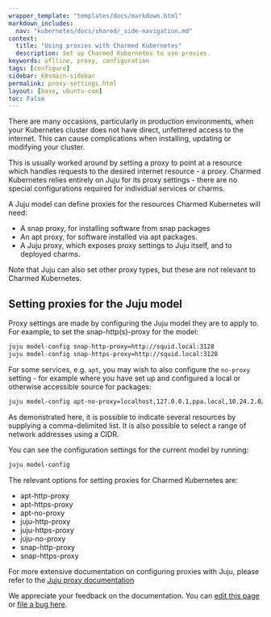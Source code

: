 ```yaml
---
wrapper_template: "templates/docs/markdown.html"
markdown_includes:
  nav: "kubernetes/docs/shared/_side-navigation.md"
context:
  title: "Using proxies with Charmed Kubernetes"
  description: Set up Charmed Kubernetes to use proxies.
keywords: oflline, proxy, configuration
tags: [configure]
sidebar: k8smain-sidebar
permalink: proxy-settings.html
layout: [base, ubuntu-com]
toc: False
---
```


There are many occasions, particularly in production environments, when 
your Kubernetes cluster does not have direct, unfettered access to the internet.
This can cause complications when installing, updating or modifying your cluster.

This is usually worked around by setting a proxy to point at a resource which
handles requests to the desired internet resource - a proxy. Charmed Kubernetes
relies entirely on Juju for its proxy settings - there are no special
configurations required for individual services or charms.

A Juju model can define proxies for the resources Charmed Kubernetes will need:

- A snap proxy, for installing software from snap packages
- An apt proxy, for software installed via apt packages.
- A Juju proxy, which exposes proxy settings to Juju itself, and to deployed
   charms.

Note that Juju can also set other proxy types, but these are not relevant to
Charmed Kubernetes.

## Setting proxies for the Juju model

Proxy settings are made by configuring the Juju model they are to apply to.
For example, to set the snap-http(s)-proxy for the model:

```bash
juju model-config snap-http-proxy=http://squid.local:3128
juju model-config snap-https-proxy=http://squid.local:3128
```

For some services, e.g. `apt`, you may wish to also configure the `no-proxy`
setting - for example where you have set up and configured a local or
otherwise accessible source for packages:

```bash
juju model-config apt-no-proxy=localhost,127.0.0.1,ppa.local,10.24.2.0/24
```

As demonstrated here, it is possible to indicate several resources by 
supplying a comma-delimited list. It is also possible to select a range of 
network addresses using a CIDR.

You can see the configuration settings for the current model by running:

```bash
juju model-config
```

The relevant options for setting proxies for Charmed Kubernetes are:

- apt-http-proxy
- apt-https-proxy
- apt-no-proxy
- juju-http-proxy
- juju-https-proxy
- juju-no-proxy
- snap-http-proxy
- snap-https-proxy

For more extensive documentation on configuring proxies with Juju, please
refer to the [Juju proxy documentation][]

<!-- LINKS -->

[Juju proxy documentation]: https://juju.is/docs/t/offline-mode-strategies/1071

<!-- FEEDBACK -->
<div class="p-notification--information">
  <p class="p-notification__response">
    We appreciate your feedback on the documentation. You can
    <a href="https://github.com/charmed-kubernetes/kubernetes-docs/edit/master/pages/k8s/proxy-settings.md" class="p-notification__action">edit this page</a>
    or
    <a href="https://github.com/charmed-kubernetes/kubernetes-docs/issues/new" class="p-notification__action">file a bug here</a>.
  </p>
</div>
